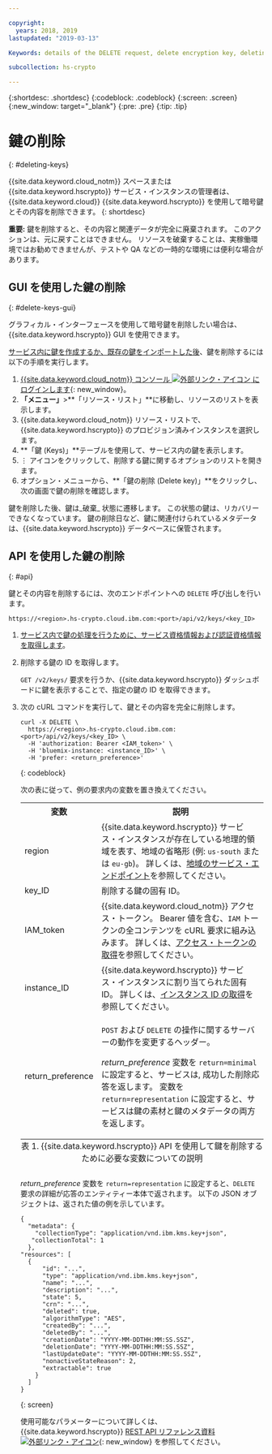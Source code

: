 ```yaml
---

copyright:
  years: 2018, 2019
lastupdated: "2019-03-13"

Keywords: details of the DELETE request, delete encryption key, deleting keys, Variable Description region

subcollection: hs-crypto

---
```


{:shortdesc: .shortdesc}
{:codeblock: .codeblock}
{:screen: .screen}
{:new_window: target="_blank"}
{:pre: .pre}
{:tip: .tip}

# 鍵の削除
{: #deleting-keys}

{{site.data.keyword.cloud_notm}} スペースまたは {{site.data.keyword.hscrypto}} サービス・インスタンスの管理者は、{{site.data.keyword.cloud}} {{site.data.keyword.hscrypto}} を使用して暗号鍵とその内容を削除できます。
{: shortdesc}

**重要:** 鍵を削除すると、その内容と関連データが完全に廃棄されます。 このアクションは、元に戻すことはできません。 リソースを破棄することは、実稼働環境ではお勧めできませんが、テストや QA などの一時的な環境には便利な場合があります。

## GUI を使用した鍵の削除
{: #delete-keys-gui}

グラフィカル・インターフェースを使用して暗号鍵を削除したい場合は、{{site.data.keyword.hscrypto}} GUI を使用できます。

[サービス内に鍵を作成するか、既存の鍵をインポートした後](/docs/services/hs-crypto/create-root-keys.html)、鍵を削除するには以下の手順を実行します。

1. [{{site.data.keyword.cloud_notm}} コンソール ![外部リンク・アイコン](../../icons/launch-glyph.svg "外部リンク・アイコン") にログインします](https://cloud.ibm.com/){: new_window}。
2. **「メニュー」**&gt;**「リソース・リスト」**に移動し、リソースのリストを表示します。
3. {{site.data.keyword.cloud_notm}} リソース・リストで、{{site.data.keyword.hscrypto}} のプロビジョン済みインスタンスを選択します。
4. **「鍵 (Keys)」**テーブルを使用して、サービス内の鍵を表示します。
5. ⋮ アイコンをクリックして、削除する鍵に関するオプションのリストを開きます。
6. オプション・メニューから、**「鍵の削除 (Delete key)」**をクリックし、次の画面で鍵の削除を確認します。

鍵を削除した後、鍵は_破棄_ 状態に遷移します。 この状態の鍵は、リカバリーできなくなっています。 鍵の削除日など、鍵に関連付けられているメタデータは、{{site.data.keyword.hscrypto}} データベースに保管されます。

## API を使用した鍵の削除
{: #api}

鍵とその内容を削除するには、次のエンドポイントへの `DELETE` 呼び出しを行います。

```
https://<region>.hs-crypto.cloud.ibm.com:<port>/api/v2/keys/<key_ID>
```

1. [サービス内で鍵の処理を行うために、サービス資格情報および認証資格情報を取得します](/docs/services/hs-crypto/access-api.html)。

2. 削除する鍵の ID を取得します。

    `GET /v2/keys/` 要求を行うか、{{site.data.keyword.hscrypto}} ダッシュボードに鍵を表示することで、指定の鍵の ID を取得できます。

3. 次の cURL コマンドを実行して、鍵とその内容を完全に削除します。

    ```cURL
    curl -X DELETE \
      https://<region>.hs-crypto.cloud.ibm.com:<port>/api/v2/keys/<key_ID> \
      -H 'authorization: Bearer <IAM_token>' \
      -H 'bluemix-instance: <instance_ID>' \
      -H 'prefer: <return_preference>'
    ```
    {: codeblock}
    <!--    To work with keys within a Cloud Foundry org and space in your account, replace `Bluemix-Instance` with the appropriate `Bluemix-org` and `Bluemix-space` headers. [For more information, see the {{site.data.keyword.hscrypto}} API reference doc ![External link icon](../../icons/launch-glyph.svg "External link icon")](https://{DomainName}/apidocs/hs-crypto){: new_window}.
        {: tip} -->

    次の表に従って、例の要求内の変数を置き換えてください。
    <table>
      <tr>
        <th>変数</th>
        <th>説明</th>
      </tr>
      <tr>
        <td><varname>region</varname></td>
        <td>{{site.data.keyword.hscrypto}} サービス・インスタンスが存在している地理的領域を表す、地域の省略形 (例: <code>us-south</code> または <code>eu-gb</code>)。 詳しくは、<a href="/docs/services/hs-crypto/regions.html#endpoints">地域のサービス・エンドポイント</a>を参照してください。</td>
      </tr>
      <tr>
        <td><varname>key_ID</varname></td>
        <td>削除する鍵の固有 ID。</td>
      </tr>
      <tr>
        <td><varname>IAM_token</varname></td>
        <td>{{site.data.keyword.cloud_notm}} アクセス・トークン。 Bearer 値を含む、<code>IAM</code> トークンの全コンテンツを cURL 要求に組み込みます。 詳しくは、<a href="/docs/services/hs-crypto/access-api.html#retrieve-token">アクセス・トークンの取得</a>を参照してください。</td>
      </tr>
      <tr>
        <td><varname>instance_ID</varname></td>
        <td>{{site.data.keyword.hscrypto}} サービス・インスタンスに割り当てられた固有 ID。 詳しくは、<a href="/docs/services/hs-crypto/access-api.html#retrieve-instance-ID">インスタンス ID の取得</a>を参照してください。</td>
      </tr>
      <tr>
        <td><varname>return_preference</varname></td>
        <td><p><code>POST</code> および <code>DELETE</code> の操作に関するサーバーの動作を変更するヘッダー。</p><p><em>return_preference</em> 変数を <code>return=minimal</code> に設定すると、サービスは, 成功した削除応答を返します。 変数を <code>return=representation</code> に設定すると、サービスは鍵の素材と鍵のメタデータの両方を返します。</p></td>
      </tr>
      <caption style="caption-side:bottom;">表 1. {{site.data.keyword.hscrypto}} API を使用して鍵を削除するために必要な変数についての説明</caption>
    </table>

    _return_preference_ 変数を `return=representation` に設定すると、`DELETE` 要求の詳細が応答のエンティティー本体で返されます。 以下の JSON オブジェクトは、返された値の例を示しています。
    ```
    {
      "metadata": {
        "collectionType": "application/vnd.ibm.kms.key+json",
       "collectionTotal": 1
      },
    "resources": [
      {
          "id": "...",
          "type": "application/vnd.ibm.kms.key+json",
          "name": "...",
          "description": "...",
          "state": 5,
          "crn": "...",
          "deleted": true,
          "algorithmType": "AES",
          "createdBy": "...",
          "deletedBy": "...",
          "creationDate": "YYYY-MM-DDTHH:MM:SS.SSZ",
          "deletionDate": "YYYY-MM-DDTHH:MM:SS.SSZ",
          "lastUpdateDate": "YYYY-MM-DDTHH:MM:SS.SSZ",
          "nonactiveStateReason": 2,
          "extractable": true
        }
      ]
    }
    ```
    {: screen}

    使用可能なパラメーターについて詳しくは、{{site.data.keyword.hscrypto}} [REST API リファレンス資料 ![外部リンク・アイコン](../../icons/launch-glyph.svg "外部リンク・アイコン")](https://{DomainName}/apidocs/hs-crypto){: new_window} を参照してください。
